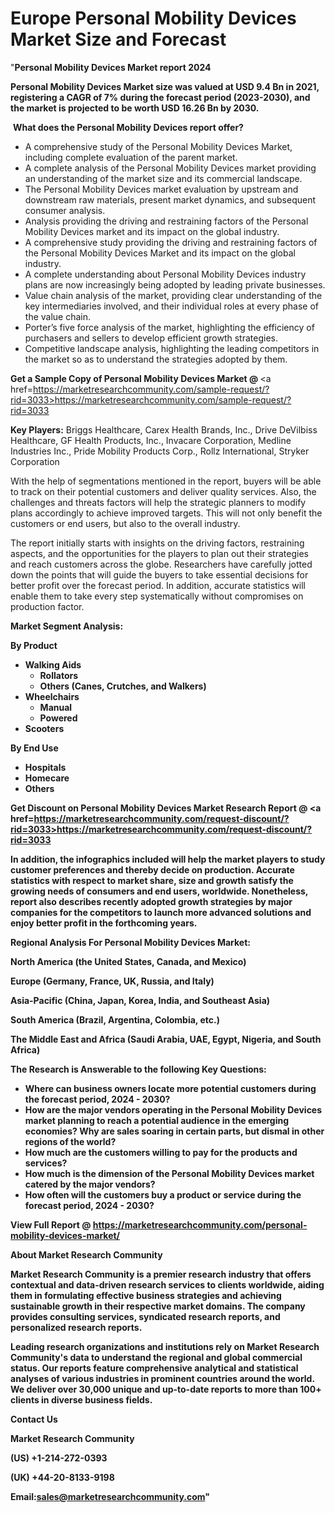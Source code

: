 # Europe Personal Mobility Devices Market Size and Forecast
"<strong>Personal Mobility Devices Market report 2024</strong>

<strong>Personal Mobility Devices Market size was valued at USD 9.4 Bn in 2021, registering a CAGR of 7% during the forecast period (2023-2030), and the market is projected to be worth USD 16.26 Bn by 2030.</strong>

 <strong><b>What does the Personal Mobility Devices report offer?</b></strong>
<ul>
  <li>A comprehensive study of the Personal Mobility Devices Market, including complete evaluation of the parent market.</li>
  <li>A complete analysis of the Personal Mobility Devices market providing an understanding of the market size and its commercial landscape.</li>
  <li>The Personal Mobility Devices market evaluation by upstream and downstream raw materials, present market dynamics, and subsequent consumer analysis.</li>
  <li>Analysis providing the driving and restraining factors of the Personal Mobility Devices market and its impact on the global industry.</li>
  <li>A comprehensive study providing the driving and restraining factors of the Personal Mobility Devices Market and its impact on the global industry.</li>
  <li>A complete understanding about Personal Mobility Devices industry plans are now increasingly being adopted by leading private businesses.</li>
  <li>Value chain analysis of the market, providing clear understanding of the key intermediaries involved, and their individual roles at every phase of the value chain.</li>
  <li>Porter’s five force analysis of the market, highlighting the efficiency of purchasers and sellers to develop efficient growth strategies.</li>
  <li>Competitive landscape analysis, highlighting the leading competitors in the market so as to understand the strategies adopted by them.</li>
</ul>

<strong>Get a Sample Copy of Personal Mobility Devices Market @ </strong><a href=https://marketresearchcommunity.com/sample-request/?rid=3033><u>https://marketresearchcommunity.com/sample-request/?rid=3033</u></a>

<strong>Key Players:</strong> 
Briggs Healthcare, Carex Health Brands, Inc., Drive DeVilbiss Healthcare, GF Health Products, Inc., Invacare Corporation, Medline Industries Inc., Pride Mobility Products Corp., Rollz International, Stryker Corporation

With the help of segmentations mentioned in the report, buyers will be able to track on their potential customers and deliver quality services. Also, the challenges and threats factors will help the strategic planners to modify plans accordingly to achieve improved targets. This will not only benefit the customers or end users, but also to the overall industry.

The report initially starts with insights on the driving factors, restraining aspects, and the opportunities for the players to plan out their strategies and reach customers across the globe. Researchers have carefully jotted down the points that will guide the buyers to take essential decisions for better profit over the forecast period. In addition, accurate statistics will enable them to take every step systematically without compromises on production factor.

<strong>Market Segment Analysis:</strong>


<strong><strong>By Product </strong></h4>
<ul>
 	<li>Walking Aids
<ul>
 	<li>Rollators</li>
 	<li>Others (Canes, Crutches, and Walkers)</li>
</ul>
</li>
 	<li>Wheelchairs
<ul>
 	<li>Manual</li>
 	<li>Powered</li>
</ul>
</li>
 	<li>Scooters</li>
</ul>
<strong><strong>By End Use</strong></h4>
<ul>
 	<li>Hospitals</li>
 	<li>Homecare</li>
 	<li>Others</li>
</ul>

<strong>Get Discount on Personal Mobility Devices Market Research Report @ </b></strong><a href=https://marketresearchcommunity.com/request-discount/?rid=3033><u>https://marketresearchcommunity.com/request-discount/?rid=3033</u></a>

In addition, the infographics included will help the market players to study customer preferences and thereby decide on production. Accurate statistics with respect to market share, size and growth satisfy the growing needs of consumers and end users, worldwide. Nonetheless, report also describes recently adopted growth strategies by major companies for the competitors to launch more advanced solutions and enjoy better profit in the forthcoming years.

<strong>Regional Analysis For Personal Mobility Devices Market:</strong>

<strong>North America</strong> (the United States, Canada, and Mexico)

<strong>Europe</strong> (Germany, France, UK, Russia, and Italy)

<strong>Asia-Pacific</strong> (China, Japan, Korea, India, and Southeast Asia)

<strong>South America</strong> (Brazil, Argentina, Colombia, etc.)

<strong>The Middle East and Africa</strong> (Saudi Arabia, UAE, Egypt, Nigeria, and South Africa)

<strong>The Research is Answerable to the following Key Questions:</strong>
<ul>
 	<li>Where can business owners locate more potential customers during the forecast period, 2024 - 2030?</li>
 	<li>How are the major vendors operating in the Personal Mobility Devices market planning to reach a potential audience in the emerging economies? Why are sales soaring in certain parts, but dismal in other regions of the world?</li>
 	<li>How much are the customers willing to pay for the products and services?</li>
 	<li>How much is the dimension of the Personal Mobility Devices market catered by the major vendors?</li>
 	<li>How often will the customers buy a product or service during the forecast period, 2024 - 2030?</li>
</ul>

<strong>View Full Report @</strong> <a href=https://marketresearchcommunity.com/personal-mobility-devices-market/>https://marketresearchcommunity.com/personal-mobility-devices-market/</a>

<strong>About Market Research Community</strong>

Market Research Community is a premier research industry that offers contextual and data-driven research services to clients worldwide, aiding them in formulating effective business strategies and achieving sustainable growth in their respective market domains. The company provides consulting services, syndicated research reports, and personalized research reports.

Leading research organizations and institutions rely on Market Research Community's data to understand the regional and global commercial status. Our reports feature comprehensive analytical and statistical analyses of various industries in prominent countries around the world. We deliver over 30,000 unique and up-to-date reports to more than 100+ clients in diverse business fields.

<strong>Contact Us</strong>

<strong>Market Research Community</strong>

(US) +1-214-272-0393

(UK) +44-20-8133-9198

<strong>Email:</strong>sales@marketresearchcommunity.com"
